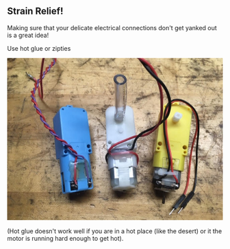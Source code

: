 ## Strain Relief!
  
Making sure that your delicate electrical connections don't get yanked out is a great idea! 
 

Use hot glue or zipties 

![StrainRelief_motors](images/StrainRelief_motors.jpg)



(Hot glue doesn't work well if you are in a hot place (like the desert) or it the motor is running hard enough to get hot).



